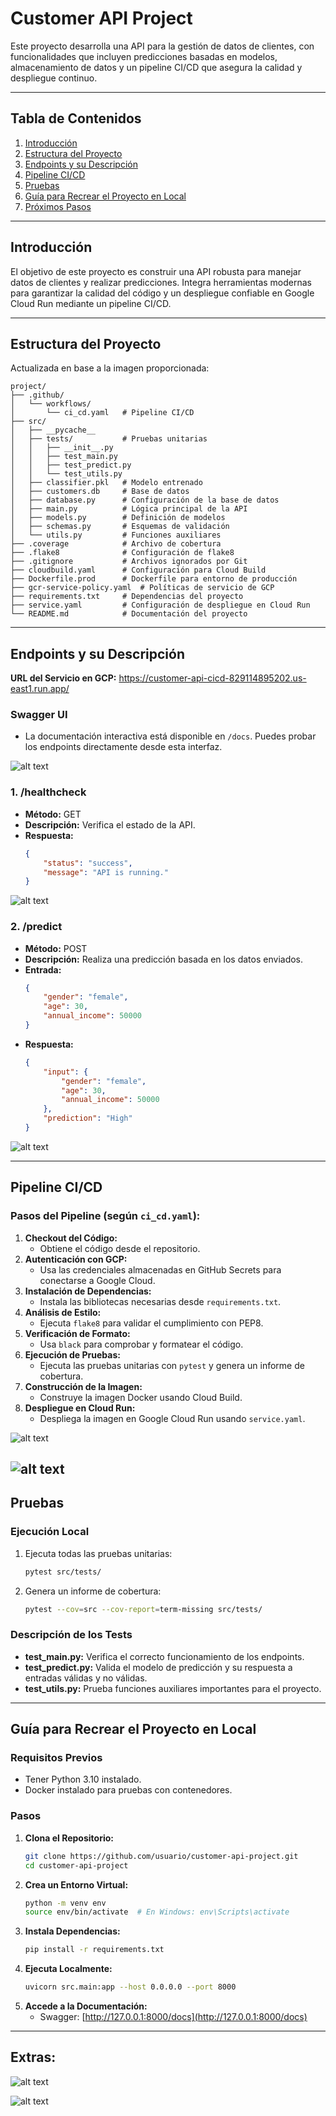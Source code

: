 # Customer API Project

Este proyecto desarrolla una API para la gestión de datos de clientes, con funcionalidades que incluyen predicciones basadas en modelos, almacenamiento de datos y un pipeline CI/CD que asegura la calidad y despliegue continuo.

---

## **Tabla de Contenidos**

1. [Introducción](#introducción)
2. [Estructura del Proyecto](#estructura-del-proyecto)
3. [Endpoints y su Descripción](#endpoints-y-su-descripción)
4. [Pipeline CI/CD](#pipeline-cicd)
5. [Pruebas](#pruebas)
6. [Guía para Recrear el Proyecto en Local](#guía-para-recrear-el-proyecto-en-local)
7. [Próximos Pasos](#próximos-pasos)

---

## **Introducción**

El objetivo de este proyecto es construir una API robusta para manejar datos de clientes y realizar predicciones. Integra herramientas modernas para garantizar la calidad del código y un despliegue confiable en Google Cloud Run mediante un pipeline CI/CD.

---

## **Estructura del Proyecto**

Actualizada en base a la imagen proporcionada:

```plaintext
project/
├── .github/
│   └── workflows/
│       └── ci_cd.yaml   # Pipeline CI/CD
├── src/
│   ├── __pycache__
│   ├── tests/           # Pruebas unitarias
│   │   ├── __init__.py
│   │   ├── test_main.py
│   │   ├── test_predict.py
│   │   └── test_utils.py
│   ├── classifier.pkl   # Modelo entrenado
│   ├── customers.db     # Base de datos
│   ├── database.py      # Configuración de la base de datos
│   ├── main.py          # Lógica principal de la API
│   ├── models.py        # Definición de modelos
│   ├── schemas.py       # Esquemas de validación
│   └── utils.py         # Funciones auxiliares
├── .coverage            # Archivo de cobertura
├── .flake8              # Configuración de flake8
├── .gitignore           # Archivos ignorados por Git
├── cloudbuild.yaml      # Configuración para Cloud Build
├── Dockerfile.prod      # Dockerfile para entorno de producción
├── gcr-service-policy.yaml  # Políticas de servicio de GCP
├── requirements.txt     # Dependencias del proyecto
├── service.yaml         # Configuración de despliegue en Cloud Run
└── README.md            # Documentación del proyecto
```

---

## **Endpoints y su Descripción**
**URL del Servicio en GCP:** https://customer-api-cicd-829114895202.us-east1.run.app/

### **Swagger UI**
- La documentación interactiva está disponible en `/docs`. Puedes probar los endpoints directamente desde esta interfaz.

![alt text](image-4.png)

### **1. /healthcheck**
- **Método:** GET
- **Descripción:** Verifica el estado de la API.
- **Respuesta:**
  ```json
  {
      "status": "success",
      "message": "API is running."
  }
  ```
![alt text](image-5.png)


### **2. /predict**
- **Método:** POST
- **Descripción:** Realiza una predicción basada en los datos enviados.
- **Entrada:**
  ```json
  {
      "gender": "female",
      "age": 30,
      "annual_income": 50000
  }
  ```
- **Respuesta:**
  ```json
  {
      "input": {
          "gender": "female",
          "age": 30,
          "annual_income": 50000
      },
      "prediction": "High"
  }
  ```
![alt text](image-6.png)


---

## **Pipeline CI/CD**

### **Pasos del Pipeline (según `ci_cd.yaml`):**
1. **Checkout del Código:**
   - Obtiene el código desde el repositorio.
2. **Autenticación con GCP:**
   - Usa las credenciales almacenadas en GitHub Secrets para conectarse a Google Cloud.
3. **Instalación de Dependencias:**
   - Instala las bibliotecas necesarias desde `requirements.txt`.
4. **Análisis de Estilo:**
   - Ejecuta `flake8` para validar el cumplimiento con PEP8.
5. **Verificación de Formato:**
   - Usa `black` para comprobar y formatear el código.
6. **Ejecución de Pruebas:**
   - Ejecuta las pruebas unitarias con `pytest` y genera un informe de cobertura.
7. **Construcción de la Imagen:**
   - Construye la imagen Docker usando Cloud Build.
8. **Despliegue en Cloud Run:**
   - Despliega la imagen en Google Cloud Run usando `service.yaml`.

![alt text](image.png)

![alt text](image-1.png)
---

## **Pruebas**

### **Ejecución Local**
1. Ejecuta todas las pruebas unitarias:
   ```bash
   pytest src/tests/
   ```
2. Genera un informe de cobertura:
   ```bash
   pytest --cov=src --cov-report=term-missing src/tests/
   ```

### **Descripción de los Tests**
- **test_main.py:** Verifica el correcto funcionamiento de los endpoints.
- **test_predict.py:** Valida el modelo de predicción y su respuesta a entradas válidas y no válidas.
- **test_utils.py:** Prueba funciones auxiliares importantes para el proyecto.

---

## **Guía para Recrear el Proyecto en Local**

### **Requisitos Previos**
- Tener Python 3.10 instalado.
- Docker instalado para pruebas con contenedores.

### **Pasos**
1. **Clona el Repositorio:**
   ```bash
   git clone https://github.com/usuario/customer-api-project.git
   cd customer-api-project
   ```
2. **Crea un Entorno Virtual:**
   ```bash
   python -m venv env
   source env/bin/activate  # En Windows: env\Scripts\activate
   ```
3. **Instala Dependencias:**
   ```bash
   pip install -r requirements.txt
   ```
4. **Ejecuta Localmente:**
   ```bash
   uvicorn src.main:app --host 0.0.0.0 --port 8000
   ```
5. **Accede a la Documentación:**
   - Swagger: [http://127.0.0.1:8000/docs](http://127.0.0.1:8000/docs)
   

---
## Extras:
![alt text](image-2.png)

![alt text](image-3.png)
